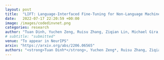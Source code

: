 ```yaml
---
layout: post
title:  "LIFT: Language-Interfaced Fine-Tuning for Non-Language Machine Learning Tasks"
date:   2022-07-17 22:20:59 +00:00
image: /images/codedinvnet.png
categories: research
author: "Tuan Dinh, Yuchen Zeng, Ruisu Zhang, Ziqian Lin, Michael Gira, Shashank Rajput, Jy-yong Sohn, Dimitris Papailiopoulos, Kangwook Lee"
# subtitle: "submitted"
venue: "To appear in NeurIPS"
arxiv: "https://arxiv.org/abs/2206.06565"
authors: "<strong>Tuan Dinh*</strong>, Yuchen Zeng*, Ruisu Zhang, Ziqian Lin, Michael Gira, Shashank Rajput, Jy-yong Sohn, Dimitris Papailiopoulos, Kangwook Lee"
---
```

<!-- [Presented Slides](){:target="_blank"} -->
